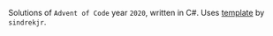 Solutions of `Advent of Code` year `2020`, written in C#. Uses [template](https://github.com/sindrekjr/AdventOfCodeBase) by `sindrekjr`.
